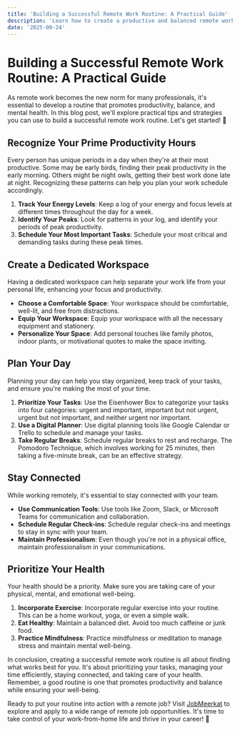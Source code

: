 ```yaml
---
title: 'Building a Successful Remote Work Routine: A Practical Guide'
description: 'Learn how to create a productive and balanced remote work routine. Gain practical tips and actionable advice to keep your work-from-home life balanced and thriving.'
date: '2025-09-24'
---
```


# Building a Successful Remote Work Routine: A Practical Guide

As remote work becomes the new norm for many professionals, it's essential to develop a routine that promotes productivity, balance, and mental health. In this blog post, we'll explore practical tips and strategies you can use to build a successful remote work routine. Let's get started! 🚀

## Recognize Your Prime Productivity Hours

Every person has unique periods in a day when they're at their most productive. Some may be early birds, finding their peak productivity in the early morning. Others might be night owls, getting their best work done late at night. Recognizing these patterns can help you plan your work schedule accordingly.

1. **Track Your Energy Levels**: Keep a log of your energy and focus levels at different times throughout the day for a week.
2. **Identify Your Peaks**: Look for patterns in your log, and identify your periods of peak productivity.
3. **Schedule Your Most Important Tasks**: Schedule your most critical and demanding tasks during these peak times.

## Create a Dedicated Workspace

Having a dedicated workspace can help separate your work life from your personal life, enhancing your focus and productivity.

* **Choose a Comfortable Space**: Your workspace should be comfortable, well-lit, and free from distractions.
* **Equip Your Workspace**: Equip your workspace with all the necessary equipment and stationery.
* **Personalize Your Space**: Add personal touches like family photos, indoor plants, or motivational quotes to make the space inviting.

## Plan Your Day

Planning your day can help you stay organized, keep track of your tasks, and ensure you're making the most of your time.

1. **Prioritize Your Tasks**: Use the Eisenhower Box to categorize your tasks into four categories: urgent and important, important but not urgent, urgent but not important, and neither urgent nor important.
2. **Use a Digital Planner**: Use digital planning tools like Google Calendar or Trello to schedule and manage your tasks.
3. **Take Regular Breaks**: Schedule regular breaks to rest and recharge. The Pomodoro Technique, which involves working for 25 minutes, then taking a five-minute break, can be an effective strategy.

## Stay Connected

While working remotely, it's essential to stay connected with your team. 

* **Use Communication Tools**: Use tools like Zoom, Slack, or Microsoft Teams for communication and collaboration.
* **Schedule Regular Check-ins**: Schedule regular check-ins and meetings to stay in sync with your team.
* **Maintain Professionalism**: Even though you're not in a physical office, maintain professionalism in your communications.

## Prioritize Your Health

Your health should be a priority. Make sure you are taking care of your physical, mental, and emotional well-being.

1. **Incorporate Exercise**: Incorporate regular exercise into your routine. This can be a home workout, yoga, or even a simple walk.
2. **Eat Healthy**: Maintain a balanced diet. Avoid too much caffeine or junk food.
3. **Practice Mindfulness**: Practice mindfulness or meditation to manage stress and maintain mental well-being.

In conclusion, creating a successful remote work routine is all about finding what works best for you. It's about prioritizing your tasks, managing your time efficiently, staying connected, and taking care of your health. Remember, a good routine is one that promotes productivity and balance while ensuring your well-being.

Ready to put your routine into action with a remote job? Visit [JobMeerkat](https://jobmeerkat.com) to explore and apply to a wide range of remote job opportunities. It's time to take control of your work-from-home life and thrive in your career! 🙌